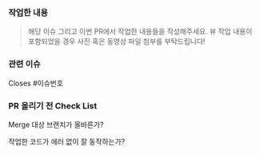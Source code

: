 ### 작업한 내용
>해당 이슈 그리고 이번 PR에서 작업한 내용들을 작성해주세요.
>뷰 작업 내용이 포함되었을 경우 사진 혹은 동영상 파일 첨부를 부탁드립니다!

### 관련 이슈
Closes #이슈번호

### PR 올리기 전 Check List
Merge 대상 브랜치가 올바른가?

작업한 코드가 에러 없이 잘 동작하는가?

